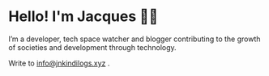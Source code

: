 # Hello! I'm Jacques 👋🏾
I’m a developer, tech space watcher and blogger contributing to the growth of societies and development through technology.

Write to info@jnkindilogs.xyz .
